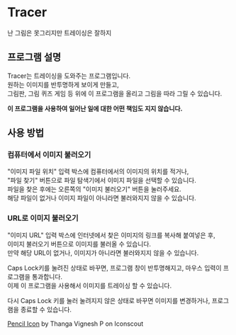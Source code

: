 # Tracer
 난 그림은 못그리지만 트레이싱은 잘하지

## 프로그램 설명
 Tracer는 트레이싱을 도와주는 프로그램입니다.   
 원하는 이미지를 반투명하게 보이게 만들고,   
 그림판, 그림 퀴즈 게임 등 위에 이 프로그램을 올리고 그림을 따라 그릴 수 있습니다.
 
 **이 프로그램을 사용하여 일어난 일에 대한 어떤 책임도 지지 않습니다.**

## 사용 방법

### 컴퓨터에서 이미지 불러오기
 "이미지 파일 위치" 입력 박스에 컴퓨터에서의 이미지의 위치를 적거나,   
 "파일 찾기" 버튼으로 파일 탐색기에서 이미지 파일을 선택할 수 있습니다.   
 파일을 찾은 후에는 오른쪽의 "이미지 불러오기" 버튼을 눌러주세요.   
 해당 파일이 없거나 이미지 파일이 아니라면 불러와지지 않을 수 있습니다.

### URL로 이미지 불러오기
 "이미지 URL" 입력 박스에 인터넷에서 찾은 이미지의 링크를 복사해 붙여넣은 후,   
 이미지 불러오기 버튼으로 이미지를 불러올 수 있습니다.   
 만약 해당 URL이 없거나, 이미지가 아니라면 불러와지지 않을 수 있습니다.


Caps Lock키를 눌려진 상태로 바꾸면, 프로그램 창이 반투명해지고, 마우스 입력이 프로그램을 통과합니다.   
이제 이 프로그램을 사용해서 이미지를 트레이싱 할 수 있습니다.

다시 Caps Lock 키를 눌러 눌려지지 않은 상태로 바꾸면 이미지를 변경하거나, 프로그램을 종료할 수 있습니다.

[Pencil Icon](https://iconscout.com/icons/pencil) by Thanga Vignesh P on Iconscout

